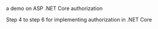 
a demo on ASP .NET Core authorization

Step 4 to step 6 for implementing authorization in .NET Core
